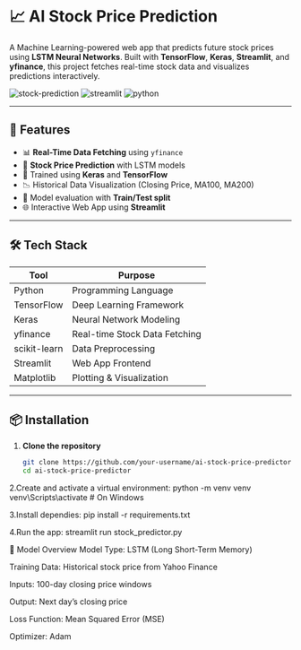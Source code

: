 # 📈 AI Stock Price Prediction

A Machine Learning-powered web app that predicts future stock prices using **LSTM Neural Networks**. Built with **TensorFlow**, **Keras**, **Streamlit**, and **yfinance**, this project fetches real-time stock data and visualizes predictions interactively.

![stock-prediction](https://img.shields.io/badge/MachineLearning-LSTM-blue) ![streamlit](https://img.shields.io/badge/Frontend-Streamlit-red) ![python](https://img.shields.io/badge/Python-3.9%2B-yellow)

---

## 🚀 Features

- 📊 **Real-Time Data Fetching** using `yfinance`
- 🔮 **Stock Price Prediction** with LSTM models
- 🧠 Trained using **Keras** and **TensorFlow**
- 📉 Historical Data Visualization (Closing Price, MA100, MA200)
- 🧪 Model evaluation with **Train/Test split**
- 🌐 Interactive Web App using **Streamlit**

---

## 🛠️ Tech Stack

| Tool         | Purpose                          |
|--------------|----------------------------------|
| Python       | Programming Language             |
| TensorFlow   | Deep Learning Framework          |
| Keras        | Neural Network Modeling          |
| yfinance     | Real-time Stock Data Fetching    |
| scikit-learn | Data Preprocessing               |
| Streamlit    | Web App Frontend                 |
| Matplotlib   | Plotting & Visualization         |

---

## 📦 Installation

1. **Clone the repository**  
   ```bash
   git clone https://github.com/your-username/ai-stock-price-predictor.git
   cd ai-stock-price-predictor
   
2.Create and activate a virtual environment:
python -m venv venv
venv\Scripts\activate   # On Windows

3.Install dependies:
pip install -r requirements.txt

4.Run the app:
streamlit run stock_predictor.py


🧠 Model Overview
Model Type: LSTM (Long Short-Term Memory)

Training Data: Historical stock price from Yahoo Finance

Inputs: 100-day closing price windows

Output: Next day’s closing price

Loss Function: Mean Squared Error (MSE)

Optimizer: Adam

